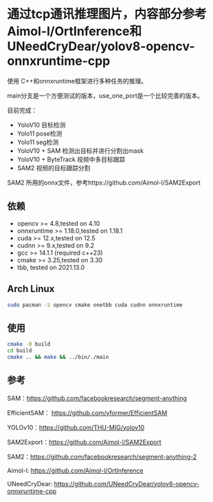# 通过tcp通讯推理图片，内容部分参考Aimol-l/OrtInference和UNeedCryDear/yolov8-opencv-onnxruntime-cpp

使用 C++和onnxruntime框架进行多种任务的推理。

main分支是一个方便测试的版本，use_one_port是一个比较完善的版本。

目前完成：
 + YoloV10 目标检测
 + Yolo11 pose检测
 + Yolo11 seg检测
 + YoloV10 + SAM 检测出目标并进行分割出mask
 + YoloV10 + ByteTrack 视频中多目标跟踪
 + SAM2 视频的目标跟踪分割

SAM2 所用的onnx文件，参考https://github.com/Aimol-l/SAM2Export

## 依赖
+ opencv >= 4.8,tested on 4.10
+ onnxruntime >= 1.18.0,tested on 1.18.1
+ cuda >= 12.x,tested on 12.5
+ cudnn >= 9.x,tested on 9.2
+ gcc >= 14.1.1 (required c++23)
+ cmake >= 3.25,tested on 3.30
+ tbb, tested on 2021.13.0

## Arch Linux 

```sh
sudo pacman -S opencv cmake onetbb cuda cudnn onnxruntime 
```
## 使用

```sh
cmake -B build
cd build
cmake .. && make && ../bin/./main
```

## 参考

SAM：https://github.com/facebookresearch/segment-anything

EfficientSAM： https://github.com/yformer/EfficientSAM

YOLOv10：https://github.com/THU-MIG/yolov10

SAM2Export：https://github.com/Aimol-l/SAM2Export

SAM2：https://github.com/facebookresearch/segment-anything-2

Aimol-l: https://github.com/Aimol-l/OrtInference

UNeedCryDear: https://github.com/UNeedCryDear/yolov8-opencv-onnxruntime-cpp
